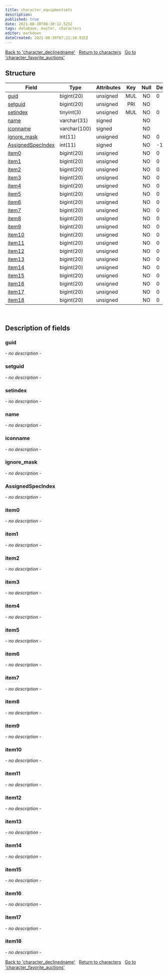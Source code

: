 ```yaml
---
title: character_equipmentsets
description: 
published: true
date: 2021-08-30T08:30:12.525Z
tags: database, master, characters
editor: markdown
dateCreated: 2021-08-30T07:22:38.935Z
---
```


<a href="https://dev.trinitycore.info/en/database/master/characters/character_declinedname" class="mt-5 v-btn v-btn--depressed v-btn--flat v-btn--outlined theme--light v-size--default darkblue--text text--lighten-3"><span class="v-btn__content"><i aria-hidden="true" class="v-icon notranslate v-icon--left mdi mdi-arrow-left theme--light"></i><span>Back to 'character_declinedname'</span></span></a>&nbsp;&nbsp;&nbsp;<a href="https://dev.trinitycore.info/en/database/master/characters/home" class="mt-5 v-btn v-btn--depressed v-btn--flat v-btn--outlined theme--light v-size--default darkblue--text text--lighten-3"><span class="v-btn__content"><i aria-hidden="true" class="v-icon notranslate v-icon--left mdi mdi-home-outline theme--light"></i><span>Return to characters</span></span></a>&nbsp;&nbsp;&nbsp;<a href="https://dev.trinitycore.info/en/database/master/characters/character_favorite_auctions" class="mt-5 v-btn v-btn--depressed v-btn--flat v-btn--outlined theme--light v-size--default darkblue--text text--lighten-3"><span class="v-btn__content"><span>Go to 'character_favorite_auctions'</span><i aria-hidden="true" class="v-icon notranslate v-icon--right mdi mdi-arrow-right theme--light"></i></span></a>

## Structure

| Field | Type | Attributes | Key | Null | Default | Extra | Comment |
| --- | --- | --- | :---: | :---: | --- | --- | --- |
| [guid](#guid) | bigint(20) | unsigned | MUL | NO | 0 |  |  |
| [setguid](#setguid) | bigint(20) | unsigned | PRI | NO |  | auto_increment |  |
| [setindex](#setindex) | tinyint(3) | unsigned | MUL | NO | 0 |  |  |
| [name](#name) | varchar(31) | signed |  | NO |  |  |  |
| [iconname](#iconname) | varchar(100) | signed |  | NO |  |  |  |
| [ignore_mask](#ignore_mask) | int(11) | unsigned |  | NO | 0 |  |  |
| [AssignedSpecIndex](#AssignedSpecIndex) | int(11) | signed |  | NO | -1 |  |  |
| [item0](#item0) | bigint(20) | unsigned |  | NO | 0 |  |  |
| [item1](#item1) | bigint(20) | unsigned |  | NO | 0 |  |  |
| [item2](#item2) | bigint(20) | unsigned |  | NO | 0 |  |  |
| [item3](#item3) | bigint(20) | unsigned |  | NO | 0 |  |  |
| [item4](#item4) | bigint(20) | unsigned |  | NO | 0 |  |  |
| [item5](#item5) | bigint(20) | unsigned |  | NO | 0 |  |  |
| [item6](#item6) | bigint(20) | unsigned |  | NO | 0 |  |  |
| [item7](#item7) | bigint(20) | unsigned |  | NO | 0 |  |  |
| [item8](#item8) | bigint(20) | unsigned |  | NO | 0 |  |  |
| [item9](#item9) | bigint(20) | unsigned |  | NO | 0 |  |  |
| [item10](#item10) | bigint(20) | unsigned |  | NO | 0 |  |  |
| [item11](#item11) | bigint(20) | unsigned |  | NO | 0 |  |  |
| [item12](#item12) | bigint(20) | unsigned |  | NO | 0 |  |  |
| [item13](#item13) | bigint(20) | unsigned |  | NO | 0 |  |  |
| [item14](#item14) | bigint(20) | unsigned |  | NO | 0 |  |  |
| [item15](#item15) | bigint(20) | unsigned |  | NO | 0 |  |  |
| [item16](#item16) | bigint(20) | unsigned |  | NO | 0 |  |  |
| [item17](#item17) | bigint(20) | unsigned |  | NO | 0 |  |  |
| [item18](#item18) | bigint(20) | unsigned |  | NO | 0 |  |  |
&nbsp;
## Description of fields

### guid
*- no description -*
&nbsp;

### setguid
*- no description -*
&nbsp;

### setindex
*- no description -*
&nbsp;

### name
*- no description -*
&nbsp;

### iconname
*- no description -*
&nbsp;

### ignore_mask
*- no description -*
&nbsp;

### AssignedSpecIndex
*- no description -*
&nbsp;

### item0
*- no description -*
&nbsp;

### item1
*- no description -*
&nbsp;

### item2
*- no description -*
&nbsp;

### item3
*- no description -*
&nbsp;

### item4
*- no description -*
&nbsp;

### item5
*- no description -*
&nbsp;

### item6
*- no description -*
&nbsp;

### item7
*- no description -*
&nbsp;

### item8
*- no description -*
&nbsp;

### item9
*- no description -*
&nbsp;

### item10
*- no description -*
&nbsp;

### item11
*- no description -*
&nbsp;

### item12
*- no description -*
&nbsp;

### item13
*- no description -*
&nbsp;

### item14
*- no description -*
&nbsp;

### item15
*- no description -*
&nbsp;

### item16
*- no description -*
&nbsp;

### item17
*- no description -*
&nbsp;

### item18
*- no description -*
&nbsp;

<a href="https://dev.trinitycore.info/en/database/master/characters/character_declinedname" class="mt-5 v-btn v-btn--depressed v-btn--flat v-btn--outlined theme--light v-size--default darkblue--text text--lighten-3"><span class="v-btn__content"><i aria-hidden="true" class="v-icon notranslate v-icon--left mdi mdi-arrow-left theme--light"></i><span>Back to 'character_declinedname'</span></span></a>&nbsp;&nbsp;&nbsp;<a href="https://dev.trinitycore.info/en/database/master/characters/home" class="mt-5 v-btn v-btn--depressed v-btn--flat v-btn--outlined theme--light v-size--default darkblue--text text--lighten-3"><span class="v-btn__content"><i aria-hidden="true" class="v-icon notranslate v-icon--left mdi mdi-home-outline theme--light"></i><span>Return to characters</span></span></a>&nbsp;&nbsp;&nbsp;<a href="https://dev.trinitycore.info/en/database/master/characters/character_favorite_auctions" class="mt-5 v-btn v-btn--depressed v-btn--flat v-btn--outlined theme--light v-size--default darkblue--text text--lighten-3"><span class="v-btn__content"><span>Go to 'character_favorite_auctions'</span><i aria-hidden="true" class="v-icon notranslate v-icon--right mdi mdi-arrow-right theme--light"></i></span></a>

